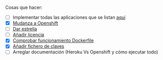 Cosas que hacer:

* [ ] Implementar todas las aplicaciones que se listan [aquí](https://github.com/iblancasa/BackendSI2-IV/labels/Funci%C3%B3n%20a%20implementar)
* [X] [Mudanza a Openshift](https://github.com/iblancasa/BackendSI2-IV/issues/77#issuecomment-69545274)
* [ ] [Dar estrella](https://github.com/iblancasa/BackendSI2-IV/issues/63)
* [ ] [Añadir licencia](https://github.com/iblancasa/BackendSI2-IV/issues/78)
* [x] [Comprobar funcionamiento Dockerfile](https://github.com/iblancasa/BackendSI2-IV/issues/79) 
* [X] [Añadir fichero de claves](https://github.com/iblancasa/BackendSI2-IV/issues/81)
* [ ] Arreglar documentación (Heroku Vs Openshift y cómo ejecutar todo)
